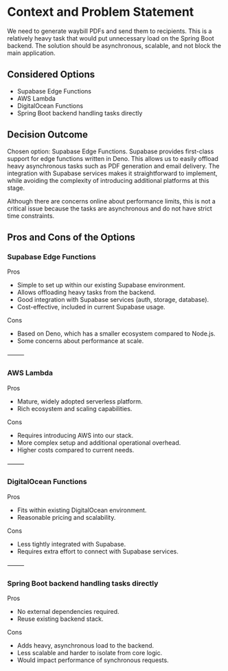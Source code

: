 # Context and Problem Statement

We need to generate waybill PDFs and send them to recipients. This is a relatively heavy task that would put unnecessary load on the Spring Boot backend. The solution should be asynchronous, scalable, and not block the main application.

## Considered Options
* Supabase Edge Functions
* AWS Lambda
* DigitalOcean Functions
* Spring Boot backend handling tasks directly

## Decision Outcome

Chosen option: Supabase Edge Functions.
Supabase provides first-class support for edge functions written in Deno. This allows us to easily offload heavy asynchronous tasks such as PDF generation and email delivery. The integration with Supabase services makes it straightforward to implement, while avoiding the complexity of introducing additional platforms at this stage.

Although there are concerns online about performance limits, this is not a critical issue because the tasks are asynchronous and do not have strict time constraints.

## Pros and Cons of the Options

### Supabase Edge Functions

Pros
* Simple to set up within our existing Supabase environment.
* Allows offloading heavy tasks from the backend.
* Good integration with Supabase services (auth, storage, database).
* Cost-effective, included in current Supabase usage.

Cons
* Based on Deno, which has a smaller ecosystem compared to Node.js.
* Some concerns about performance at scale.

⸻

### AWS Lambda

Pros
* Mature, widely adopted serverless platform.
* Rich ecosystem and scaling capabilities.

Cons
* Requires introducing AWS into our stack.
* More complex setup and additional operational overhead.
* Higher costs compared to current needs.

⸻

### DigitalOcean Functions

Pros
* Fits within existing DigitalOcean environment.
* Reasonable pricing and scalability.

Cons
* Less tightly integrated with Supabase.
* Requires extra effort to connect with Supabase services.

⸻

### Spring Boot backend handling tasks directly

Pros
* No external dependencies required.
* Reuse existing backend stack.

Cons
* Adds heavy, asynchronous load to the backend.
* Less scalable and harder to isolate from core logic.
* Would impact performance of synchronous requests.
